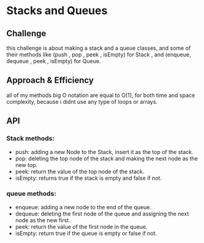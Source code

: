 # Stacks and Queues
## Challenge
this challenge is about making a stack and a queue classes, and some of their methods like (push , pop , peek , isEmpty) for Stack , and (enqueue, dequeue , peek , isEmpty) for Queue.
## Approach & Efficiency
all of my methods big O notation are equal to O(1), for both time and space complexity, because i didnt use any type of loops or arrays.

## API

### Stack methods:
+ push: adding a new Node to the Stack, insert it as the top of the stack.
+ pop: deleting the top node of the stack and making the next node as the new top.
+ peek: return the value of the top node of the stack.
+ isEmpty: returns true if the stack is empty and false if not.

### queue methods:
+ enqueue: adding a new node to the end of the queue.
+ dequeue: deleting the first node of the queue and assigning the next node as the new first.
+ peek: return the value of the first node in the queue.
+ isEmpty: return true if the queue is empty or false if not.


